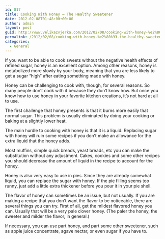 ```yaml
---
id: 817
title: Cooking With Honey – The Healthy Sweetener
date: 2012-02-08T01:48:00+00:00
author: admin
layout: post
guid: http://www.velikazvjerka.com/2012/02/08/cooking-with-honey-%e2%80%93-the-healthy-sweetener/
permalink: /2012/02/08/cooking-with-honey-%e2%80%93-the-healthy-sweetener/
categories:
  - General
---
```

If you want to be able to cook sweets without the negative health effects of refined sugar, honey is an excellent option. Among other reasons, honey is metabolized more slowly by your body, meaning that you are less likely to get a sugar “high” after eating something made with honey.

Honey can be challenging to cook with, though, for several reasons. So many people don&#8217;t cook with it because they don&#8217;t know how. But once you know how to use honey in your favorite kitchen creations, it&#8217;s not hard at all to use.

The first challenge that honey presents is that it burns more easily that normal sugar. This problem is usually eliminated by doing your cooking or baking at a slightly lower heat.

The main hurdle to cooking with honey is that it is a liquid. Replacing sugar with honey will ruin some recipes if you don&#8217;t make an allowance for the extra liquid that the honey adds.

Most muffins, simple quick breads, yeast breads, etc you can make the substitution without any adjustment. Cakes, cookies and some other recipes you should decrease the amount of liquid in the recipe to account for the honey.

Honey is also very easy to use in pies. Since they are already somewhat liquid, you can replace the sugar with honey. If the pie filling seems too runny, just add a little extra thickener before you pour it in your pie shell.

The flavor of honey can sometimes be an issue, but not usually. If you are making a recipe that you don&#8217;t want the flavor to be noticeable, there are several things you can try. First of all, get the mildest flavored honey you can. Usually that will be a very pale clover honey. (The paler the honey, the sweeter and milder the flavor, in general.)

If necessary, you can use part honey, and part some other sweetener, such as apple juice concentrate, agave nectar, or even sugar if you have to.